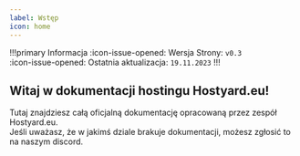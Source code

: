 ```yaml
---
label: Wstęp
icon: home
---
```


!!!primary Informacja
:icon-issue-opened: Wersja Strony: `v0.3`<br>
:icon-issue-opened: Ostatnia aktualizacja: `19.11.2023`
!!!

## Witaj w dokumentacji hostingu Hostyard.eu!

Tutaj znajdziesz całą oficjalną dokumentację opracowaną przez zespół Hostyard.eu.<br>
Jeśli uważasz, że w jakimś dziale brakuje dokumentacji, możesz zgłosić to na naszym discord.

